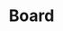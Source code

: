 ---
layout: post
weight: 200
name: Ameen Amanian
status: board
title: Board
img: /assets/images/members/Ameen.jpg
email: siang [at] alumni.ubc.ca
biography: >
  
linkedin: https://www.linkedin.com/in/miraltus/
---